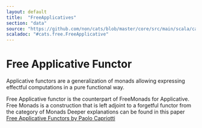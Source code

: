 ```yaml
---
layout: default
title:  "FreeApplicatives"
section: "data"
source: "https://github.com/non/cats/blob/master/core/src/main/scala/cats/free/FreeApplicative.scala"
scaladoc: "#cats.free.FreeApplicative"
---
```

# Free Applicative Functor

Applicative functors are a generalization of monads allowing expressing effectful computations in a pure functional way.

Free Applicative functor is the counterpart of FreeMonads for Applicative.
Free Monads is a construction that is left adjoint to a forgetful functor from the category of Monads
Deeper explanations can be found in this paper [Free Applicative Functors by Paolo Capriotti](http://www.paolocapriotti.com/assets/applicative.pdf)
